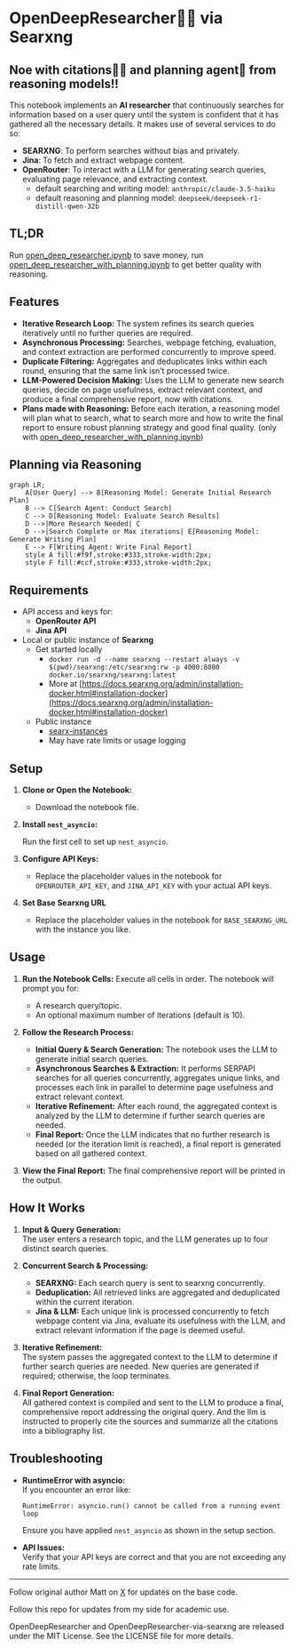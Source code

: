 # OpenDeepResearcher🧑‍🔬 via Searxng 

## Noe with citations🧑‍🏫 and planning agent🤖 from reasoning models!!

This notebook implements an **AI researcher** that continuously searches for information based on a user query until the system is confident that it has gathered all the necessary details. It makes use of several services to do so:

- **SEARXNG**: To perform searches without bias and privately.
- **Jina**: To fetch and extract webpage content.
- **OpenRouter**: To interact with a LLM for generating search queries, evaluating page relevance, and extracting context.
   - default searching and writing model: `anthropic/claude-3.5-haiku`
   - default reasoning and planning model: `deepseek/deepseek-r1-distill-qwen-32b`

## TL;DR

Run [open_deep_researcher.ipynb](open_deep_researcher.ipynb) to save money, run [open_deep_researcher_with_planning.ipynb](open_deep_researcher_with_planning.ipynb) to get better quality with reasoning.

## Features

- **Iterative Research Loop:** The system refines its search queries iteratively until no further queries are required.
- **Asynchronous Processing:** Searches, webpage fetching, evaluation, and context extraction are performed concurrently to improve speed.
- **Duplicate Filtering:** Aggregates and deduplicates links within each round, ensuring that the same link isn’t processed twice.
- **LLM-Powered Decision Making:** Uses the LLM to generate new search queries, decide on page usefulness, extract relevant context, and produce a final comprehensive report, now with citations.
- **Plans made with Reasoning:** Before each iteration, a reasoning model will plan what to search, what to search more and how to write the final report to ensure robust planning strategy and good final quality. (only with [open_deep_researcher_with_planning.ipynb](open_deep_researcher_with_planning.ipynb))

## Planning via Reasoning

```mermaid
graph LR;
    A[User Query] --> B[Reasoning Model: Generate Initial Research Plan]
    B --> C[Search Agent: Conduct Search]
    C --> D[Reasoning Model: Evaluate Search Results]
    D -->|More Research Needed| C
    D -->|Search Complete or Max iterations| E[Reasoning Model: Generate Writing Plan]
    E --> F[Writing Agent: Write Final Report]
    style A fill:#f9f,stroke:#333,stroke-width:2px;
    style F fill:#ccf,stroke:#333,stroke-width:2px;
```

## Requirements

- API access and keys for:
  - **OpenRouter API**
  - **Jina API**
- Local or public instance of **Searxng**
   - Get started locally
      - `docker run -d --name searxng --restart always -v $(pwd)/searxng:/etc/searxng:rw -p 4000:8080 docker.io/searxng/searxng:latest`
      - More at [https://docs.searxng.org/admin/installation-docker.html#installation-docker](https://docs.searxng.org/admin/installation-docker.html#installation-docker)
   - Public instance
     - [searx-instances](https://github.com/searx/searx-instances)
     - May have rate limits or usage logging

## Setup

1. **Clone or Open the Notebook:**
   - Download the notebook file.

2. **Install `nest_asyncio`:**

   Run the first cell to set up `nest_asyncio`.

3. **Configure API Keys:**
   - Replace the placeholder values in the notebook for `OPENROUTER_API_KEY`, and `JINA_API_KEY` with your actual API keys.

4. **Set Base Searxng URL**
   - Replace the placeholder values in the notebook for `BASE_SEARXNG_URL` with the instance you like.

## Usage

1. **Run the Notebook Cells:**
   Execute all cells in order. The notebook will prompt you for:
   - A research query/topic.
   - An optional maximum number of iterations (default is 10).

2. **Follow the Research Process:**
   - **Initial Query & Search Generation:** The notebook uses the LLM to generate initial search queries.
   - **Asynchronous Searches & Extraction:** It performs SERPAPI searches for all queries concurrently, aggregates unique links, and processes each link in parallel to determine page usefulness and extract relevant context.
   - **Iterative Refinement:** After each round, the aggregated context is analyzed by the LLM to determine if further search queries are needed.
   - **Final Report:** Once the LLM indicates that no further research is needed (or the iteration limit is reached), a final report is generated based on all gathered context.

3. **View the Final Report:**
   The final comprehensive report will be printed in the output.

## How It Works

1. **Input & Query Generation:**  
   The user enters a research topic, and the LLM generates up to four distinct search queries.

2. **Concurrent Search & Processing:**  
   - **SEARXNG:** Each search query is sent to searxng concurrently.
   - **Deduplication:** All retrieved links are aggregated and deduplicated within the current iteration.
   - **Jina & LLM:** Each unique link is processed concurrently to fetch webpage content via Jina, evaluate its usefulness with the LLM, and extract relevant information if the page is deemed useful.

3. **Iterative Refinement:**  
   The system passes the aggregated context to the LLM to determine if further search queries are needed. New queries are generated if required; otherwise, the loop terminates.

4. **Final Report Generation:**  
   All gathered context is compiled and sent to the LLM to produce a final, comprehensive report addressing the original query. And the llm is instructed to properly cite the sources and summarize all the citations into a bibliography list.

## Troubleshooting

- **RuntimeError with asyncio:**  
  If you encounter an error like:
  ```
  RuntimeError: asyncio.run() cannot be called from a running event loop
  ```
  Ensure you have applied `nest_asyncio` as shown in the setup section.

- **API Issues:**  
  Verify that your API keys are correct and that you are not exceeding any rate limits.

---

Follow original author Matt on [X](https://x.com/mattshumer_) for updates on the base code.

Follow this repo for updates from my side for academic use.

OpenDeepResearcher and OpenDeepResearcher-via-searxng are released under the MIT License. See the LICENSE file for more details.
